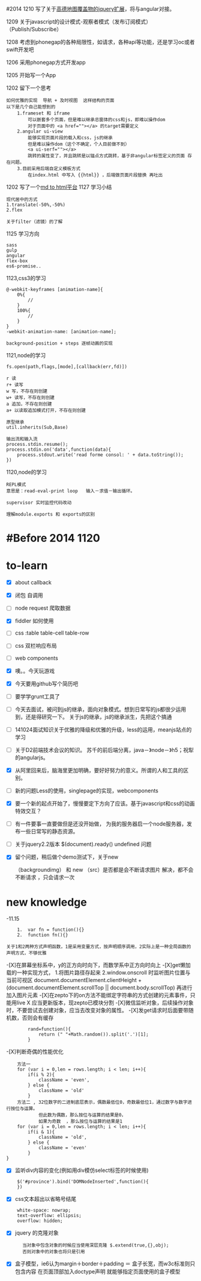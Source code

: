 #2014
1210 写了关于[高德地图覆盖物的jquery扩展](https://github.com/ArvoGuo/GaodeMap)，将与angular对接。

1209 关于javascript的设计模式-观察者模式（发布订阅模式）（Publish/Subscribe）

1208 考虑到phonegap的各种局限性，如请求，各种api等功能，还是学习oc或者swift开发吧

1206 采用phonegap方式开发app

1205 开始写一个App

1202 留下一个思考
```
如何优雅的实现  导航 + 及时视图  这样结构的页面
以下是几个自己能想到的
	1.frameset 和 iframe
		可以嵌套多个页面，但是难以继承总窗体的css和js，即难以操作dom
		对于页面中的 <a href=""></a> 的target需要定义
	2.angular ui-view
		能够实现页面片段的载入和css，js的继承
		但是难以操作dom（这个不确定，个人目前做不到）
		<a ui-serf=""></a>
		跳转的属性变了，并且跳转是以锚点方式跳转，基于非angular标签定义的页面 存在问题。
	3.目前采用后端自定义模板方式
		在index.html 中写入 {{html}} ，后端做页面片段替换 再吐出
```
1202 写了一个[md to html平台](https://github.com/ArvoGuo/convertor)
1127 学习小结
```
现代居中的方式
1.translate(-50%,-50%)
2.flex

关于filter（滤镜）的了解
```
1125 学习方向
```
sass
gulp
angular
flex-box
es6-promise..

```
1123,css3的学习
```
@-webkit-keyframes [animation-name]{
	0%{
		//
	}
	100%{
		//
	}
}
-webkit-animation-name: [animation-name];
```
```
background-position + steps 逐帧动画的实现
```
1121,node的学习
```
fs.open(path,flags,[mode],[callback(err,fd)])

r 读
r+ 读写
w 写，不存在则创建
w+ 读写，不存在则创建
a 追加，不存在则创建
a+ 以读取追加模式打开，不存在则创建
```
```
原型继承
util.inherits(Sub,Base)
```
```
输出流和输入流
process.stdin.resume();
process.stdin.on('data',function(data){
	process.stdout.write('read forme consol: ' + data.toString());
})
```
1120,node的学习
```
REPL模式
意思是：read-eval-print loop   输入－求值－输出循环。
```
```
supervisor 实时监控代码改动
```
```
理解module.exports 和 exports的区别
```




















#Before 2014 1120
==============================
to-learn
============
- [X] about callback
- [X] 闭包 自调用
- [ ] node request 爬取数据
- [X] fiddler 如何使用
- [ ] css :table   table-cell  table-row
- [ ] css 双栏响应布局
- [ ] web components
- [X] 噢。。今天玩游戏
- [X] 今天要用github写个简历吧
- [ ] 要学学grunt工具了
- [ ] 今天去面试，被问到js的继承，面向对象模式。想到日常写的js都很少运用到，还是得研究一下。
      关于js的继承，js的继承派生，先把这个搞通
- [ ] 141024面试知识关于优雅的降级和优雅的升级，less的运用，meanjs站点的学习
- [ ] 关于D2前端技术会议的知识。 苏千的前后端分离，java－》node－》h5；祝犁的angularjs。
- [X] 从阿里回来后，脑海里更加明确，要好好努力的意义。所谓的人和工具的区别。
- [ ] 新的问题Less的使用，singlepage的实现，webcomponents
- [X] 要一个新的起点开始了，慢慢要定下方向了应该。基于javascript和css的动画特效交互？
- [ ] 有一件要事一直要做但是还没开始做， 为我的服务器启一个node服务器，发布一些日常写的静态资源。
- [ ] 关于jquery2.2版本  $(document).ready() undefined 问题
- [X] 留个问题，稍后做个demo测试下，关于new <div>（backgroundimg）  和 new <img>（src）是否都是会不断请求图片
	  解决，都不会不断请求 ，只会请求一次



new knowledge
============

-11.15
```
	1.  var fn = function(){}
	2.  function fn(){}

```
	关于1和2两种方式声明函数，1是采用变量方式，按声明顺序调用，2实际上是一种全局函数的声明方式，不够优雅

-[X]在屏幕坐标系中，y的正方向时向下，而数学系中正方向时向上
-[X]get懒加载的一种实现方式，
	1.将图片路径存起来
	2.window.onscroll  时监听图片位置与当前可视区
	document.documentElement.clientHeight + (document.documentElement.scrollTop || document.body.scrollTop)
	再进行加入图片元素
-[X]在zepto下的on方法不能绑定字符串的方式创建的元素事件，只能用live  X 应当更新版本，现zepto已模块分割
-[X]微信监听对象，后续操作对象时，不要尝试去创建对象，应当去改变对象的属性。
-[X]发get请求时后面要带随机数，否则会有缓存
```
		rand=function(){
			return (" "+Math.random()).split('.')[1];
		}
```
-[X]判断奇偶的性能优化
```
	方法一
	for (var i = 0,len = rows.length; i < len; i++){
		if(i % 2){
			className = 'even',
		} else {
			className = 'old'
		}
	方法二 , 32位数字的二进制底层表示，偶数最低位0，奇数最低位1，通过数字与数字进行按位与运算。
			但此数为偶数，那么按位与运算的结果是0，
			如果为奇数  ，那么按位与运算的结果是1
	for (var i = 0,len = rows.length; i < len; i++){
		if(i & 1){
			className = 'old',
		} else {
			className = 'even'
		}
}
```
-[X] 监听div内容的变化(例如用div模仿select标签的时候使用)
```
	$('#province').bind('DOMNodeInserted',function(){
    })
```
-[X] css文本超出以省略号结尾
```
	white-space: nowrap;
    text-overflow: ellipsis;
    overflow: hidden;
```
-[X] jquery 的克隆对象
```
	  当对象中包含对象的时候应当使用深层克隆 $.extend(true,{},obj);
	  否则对象中的对象也将只是引用
```
-[X] 盒子模型，ie6认为margin＋border＋padding ＝ 盒子长宽，而w3c标准则只包含内容
     在页面顶部加入doctype声明 就能够指定页面使用的盒子模型
